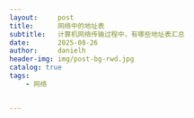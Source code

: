 ```yaml
---
layout:     post
title:      网络中的地址表
subtitle:   计算机网络传输过程中，有哪些地址表汇总
date:       2025-08-26
author:     danielh
header-img: img/post-bg-rwd.jpg
catalog: true
tags:
    - 网络


---
```


<!--stackedit_data:
eyJoaXN0b3J5IjpbLTE5MTkyODg4ODhdfQ==
-->